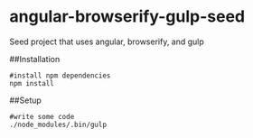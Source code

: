 angular-browserify-gulp-seed
===============================
Seed project that uses angular, browserify, and gulp

##Installation
```
#install npm dependencies
npm install
```

##Setup
````
#write some code
./node_modules/.bin/gulp
````
